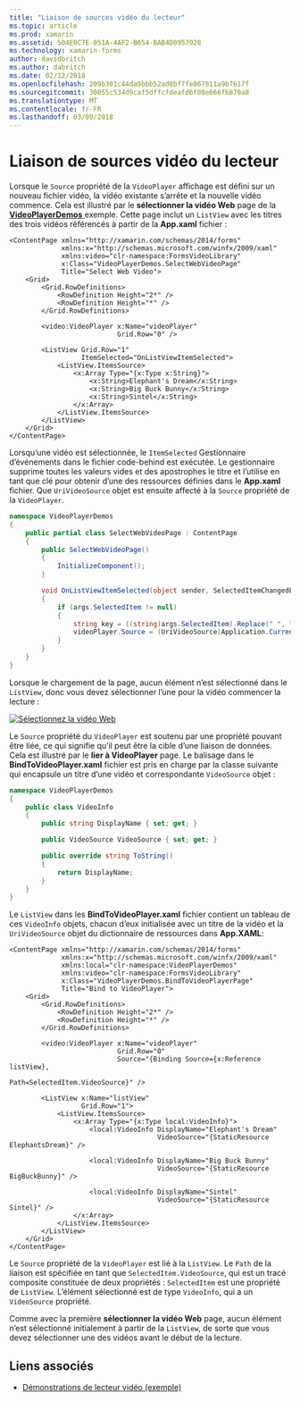 ```yaml
---
title: "Liaison de sources vidéo du lecteur"
ms.topic: article
ms.prod: xamarin
ms.assetid: 504E0C7E-051A-4AF2-B654-BAB4D0957928
ms.technology: xamarin-forms
author: davidbritch
ms.author: dabritch
ms.date: 02/12/2018
ms.openlocfilehash: 209b301c44da9bbb52ad8bf7fe867811a9b7617f
ms.sourcegitcommit: 30055c534d9caf5dffcfdeafd6f08e666fb870a8
ms.translationtype: MT
ms.contentlocale: fr-FR
ms.lasthandoff: 03/09/2018
---
```

# <a name="binding-video-sources-to-the-player"></a>Liaison de sources vidéo du lecteur

Lorsque le `Source` propriété de la `VideoPlayer` affichage est défini sur un nouveau fichier vidéo, la vidéo existante s’arrête et la nouvelle vidéo commence. Cela est illustré par le **sélectionner la vidéo Web** page de la [ **VideoPlayerDemos** ](https://developer.xamarin.com/samples/xamarin-forms/customrenderers/VideoPlayerDemos/) exemple. Cette page inclut un `ListView` avec les titres des trois vidéos référencés à partir de la **App.xaml** fichier :

```xaml
<ContentPage xmlns="http://xamarin.com/schemas/2014/forms"
             xmlns:x="http://schemas.microsoft.com/winfx/2009/xaml"
             xmlns:video="clr-namespace:FormsVideoLibrary"
             x:Class="VideoPlayerDemos.SelectWebVideoPage"
             Title="Select Web Video">
    <Grid>
        <Grid.RowDefinitions>
            <RowDefinition Height="2*" />
            <RowDefinition Height="*" />
        </Grid.RowDefinitions>
        
        <video:VideoPlayer x:Name="videoPlayer"
                           Grid.Row="0" />

        <ListView Grid.Row="1"
                  ItemSelected="OnListViewItemSelected">
            <ListView.ItemsSource>
                <x:Array Type="{x:Type x:String}">
                    <x:String>Elephant's Dream</x:String>
                    <x:String>Big Buck Bunny</x:String>
                    <x:String>Sintel</x:String>
                </x:Array>
            </ListView.ItemsSource>
        </ListView>
    </Grid>
</ContentPage>
```

Lorsqu’une vidéo est sélectionnée, le `ItemSelected` Gestionnaire d’événements dans le fichier code-behind est exécutée. Le gestionnaire supprime toutes les valeurs vides et des apostrophes le titre et l’utilise en tant que clé pour obtenir d’une des ressources définies dans le **App.xaml** fichier. Que `UriVideoSource` objet est ensuite affecté à la `Source` propriété de la `VideoPlayer`.

```csharp
namespace VideoPlayerDemos
{
    public partial class SelectWebVideoPage : ContentPage
    {
        public SelectWebVideoPage()
        {
            InitializeComponent();
        }

        void OnListViewItemSelected(object sender, SelectedItemChangedEventArgs args)
        {
            if (args.SelectedItem != null)
            {
                string key = ((string)args.SelectedItem).Replace(" ", "").Replace("'", "");
                videoPlayer.Source = (UriVideoSource)Application.Current.Resources[key];
            }
        }
    }
}
```

Lorsque le chargement de la page, aucun élément n’est sélectionné dans le `ListView`, donc vous devez sélectionner l’une pour la vidéo commencer la lecture :

[![Sélectionnez la vidéo Web](source-bindings-images/selectwebvideo-small.png "sélectionnez vidéo Web")](source-bindings-images/selectwebvideo-large.png#lightbox "sélectionnez vidéo sur le Web")

Le `Source` propriété du `VideoPlayer` est soutenu par une propriété pouvant être liée, ce qui signifie qu’il peut être la cible d’une liaison de données. Cela est illustré par le **lier à VideoPlayer** page. Le balisage dans le **BindToVideoPlayer.xaml** fichier est pris en charge par la classe suivante qui encapsule un titre d’une vidéo et correspondante `VideoSource` objet :

```csharp
namespace VideoPlayerDemos
{
    public class VideoInfo
    {
        public string DisplayName { set; get; }

        public VideoSource VideoSource { set; get; }

        public override string ToString()
        {
            return DisplayName;
        }
    }
}
```

Le `ListView` dans les **BindToVideoPlayer.xaml** fichier contient un tableau de ces `VideoInfo` objets, chacun d’eux initialisée avec un titre de la vidéo et la `UriVideoSource` objet du dictionnaire de ressources dans  **App.XAML**:

```xaml
<ContentPage xmlns="http://xamarin.com/schemas/2014/forms"
             xmlns:x="http://schemas.microsoft.com/winfx/2009/xaml"
             xmlns:local="clr-namespace:VideoPlayerDemos"
             xmlns:video="clr-namespace:FormsVideoLibrary"
             x:Class="VideoPlayerDemos.BindToVideoPlayerPage"
             Title="Bind to VideoPlayer">
    <Grid>
        <Grid.RowDefinitions>
            <RowDefinition Height="2*" />
            <RowDefinition Height="*" />
        </Grid.RowDefinitions>

        <video:VideoPlayer x:Name="videoPlayer"
                           Grid.Row="0"
                           Source="{Binding Source={x:Reference listView},
                                            Path=SelectedItem.VideoSource}" />

        <ListView x:Name="listView"
                  Grid.Row="1">
            <ListView.ItemsSource>
                <x:Array Type="{x:Type local:VideoInfo}">
                    <local:VideoInfo DisplayName="Elephant's Dream"
                                     VideoSource="{StaticResource ElephantsDream}" />

                    <local:VideoInfo DisplayName="Big Buck Bunny"
                                     VideoSource="{StaticResource BigBuckBunny}" />

                    <local:VideoInfo DisplayName="Sintel"
                                     VideoSource="{StaticResource Sintel}" />
                </x:Array>
            </ListView.ItemsSource>
        </ListView>
    </Grid>
</ContentPage>
```

Le `Source` propriété de la `VideoPlayer` est lié à la `ListView`. Le `Path` de la liaison est spécifiée en tant que `SelectedItem.VideoSource`, qui est un tracé composite constituée de deux propriétés : `SelectedItem` est une propriété de `ListView`. L’élément sélectionné est de type `VideoInfo`, qui a un `VideoSource` propriété.

Comme avec la première **sélectionner la vidéo Web** page, aucun élément n’est sélectionné initialement à partir de la `ListView`, de sorte que vous devez sélectionner une des vidéos avant le début de la lecture.


## <a name="related-links"></a>Liens associés

- [Démonstrations de lecteur vidéo (exemple)](https://developer.xamarin.com/samples/xamarin-forms/customrenderers/VideoPlayerDemos/)
